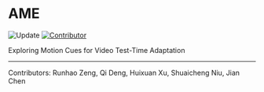# AME
![Update](https://img.shields.io/github/last-commit/Alvin-Zeng/AME?color=green&label=last-updated&logo=update&style=flat-squre) [![Contributor](https://img.shields.io/static/v1?label=by&message=Lujule&color=blue&style=flat-squre)](https://github.com/Lujule)

Exploring Motion Cues for Video Test-Time Adaptation

---
Contributors: 
Runhao Zeng, Qi Deng, Huixuan Xu, Shuaicheng Niu, Jian Chen
